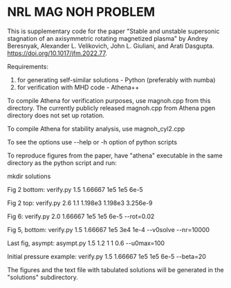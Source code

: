 # NRL MAG NOH PROBLEM 

This is supplementary code for the paper "Stable and unstable supersonic stagnation of an axisymmetric rotating magnetized plasma" by Andrey Beresnyak, Alexander L. Velikovich, John L. Giuliani, and Arati Dasgupta. https://doi.org/10.1017/jfm.2022.77.

Requirements:
1) for generating self-similar solutions - Python (preferably with numba)
2) for verification with MHD code - Athena++

To compile Athena for verification purposes, use magnoh.cpp from this directory. The currently publicly released magnoh.cpp from Athena pgen directory does not set up rotation.

To compile Athena for stability analysis, use magnoh_cyl2.cpp

To see the options use --help or -h option of python scripts

To reproduce figures from the paper, have "athena" executable in the same directory as the python script and run:

mkdir solutions

Fig 2 bottom:
verify.py 1.5 1.66667 1e5 1e5 6e-5

Fig 2 top:
verify.py 2.6 1.1 1.198e3 1.198e3 3.256e-9

Fig 6:
verify.py 2.0 1.66667 1e5 1e5 6e-5 --rot=0.02

Fig 5, bottom:
verify.py 1.5 1.66667 1e5 3e4 1e-4 --v0solve --nr=10000

Last fig, asympt:
asympt.py 1.5 1.2 1 1 0.6 --u0max=100

Initial pressure example:
verify.py 1.5 1.66667 1e5 1e5 6e-5 --beta=20

The figures and the text file with tabulated solutions will be generated in the "solutions" subdirectory.
